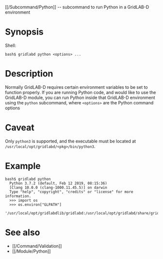 [[/Subcommand/Python]] -- subcommand to run Python in a GridLAB-D environment

# Synopsis

Shell:

~~~
bash$ gridlabd python <options> ...
~~~

# Description

Normally GridLAB-D requires certain environment variables to be set to function properly.  If you are running Python code, and would like to use the GridLAB-D module, you can run Python inside that GridLAB-D environment using the `python` subcommand, where `<options>` are the Python command options

# Caveat

Only `python3` is supported, and the executable must be located at `/usr/local/opt/gridlabd/<pkg>/bin/python3`.

# Example

~~~
bash$ gridlabd python
  Python 3.7.2 (default, Feb 12 2019, 08:15:36) 
  [Clang 10.0.0 (clang-1000.11.45.5)] on darwin
  Type "help", "copyright", "credits" or "license" for more information.
  >>> import os
  >>> os.environ["GLPATH"]
  '/usr/local/opt/gridlabdlib/gridlabd:/usr/local/opt/gridlabd/share/gridlabd'
~~~

# See also

* [[/Command/Validation]]
* [[/Module/Python]]